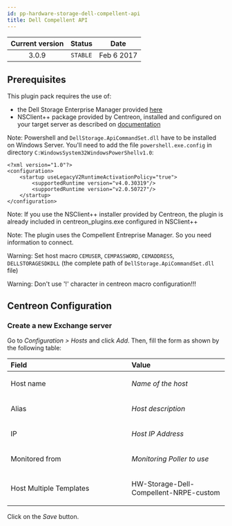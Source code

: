 ```yaml
---
id: pp-hardware-storage-dell-compellent-api
title: Dell Compellent API
---
```


| Current version | Status | Date |
| :-: | :-: | :-: |
| 3.0.9 | `STABLE` | Feb  6 2017 |

## Prerequisites
This plugin pack requires the use of: 
* the Dell Storage Enterprise
Manager provided [here](http://www.dell.com/support/home/us/en/19/Drivers/DriversDetails?driverId=7KXTW)
* NSClient++ package provided by Centreon, installed and configured on
your target server as described on [documentation](http://documentation.centreon.com)

Note: Powershell and `DellStorage.ApiCommandSet.dll` have to be installed on Windows Server. You'll need to add the file
`powershell.exe.config` in directory `C:WindowsSystem32WindowsPowerShellv1.0`:

    <?xml version="1.0"?>
    <configuration>
        <startup useLegacyV2RuntimeActivationPolicy="true">
            <supportedRuntime version="v4.0.30319"/>
            <supportedRuntime version="v2.0.50727"/>
        </startup> 
    </configuration>

Note: If you use the NSClient++ installer provided by Centreon, the plugin is already included in centreon\_plugins.exe configured in NSClient++

Note: The plugin uses the Compellent Entreprise Manager. So you need information to connect.

Warning: Set host macro `CEMUSER`, `CEMPASSWORD`, `CEMADDRESS`, `DELLSTORAGESDKDLL` (the complete path of `DellStorage.ApiCommandSet.dll` file)

Warning: Don't use '!' character in centreon macro configuration!!!

## Centreon Configuration
### Create a new Exchange server
Go to *Configuration &gt; Hosts* and click *Add*. Then, fill the form as
shown by the following table:

<table>
<colgroup>
<col width="55%" />
<col width="44%" />
</colgroup>
<thead>
<tr class="header">
<th align="left">Field</th>
<th align="left">Value</th>
</tr>
</thead>
<tbody>
<tr class="odd">
<td align="left"><p>Host name</p></td>
<td align="left"><p><em>Name of the host</em></p></td>
</tr>
<tr class="even">
<td align="left"><p>Alias</p></td>
<td align="left"><p><em>Host description</em></p></td>
</tr>
<tr class="odd">
<td align="left"><p>IP</p></td>
<td align="left"><p><em>Host IP Address</em></p></td>
</tr>
<tr class="even">
<td align="left"><p>Monitored from</p></td>
<td align="left"><p><em>Monitoring Poller to use</em></p></td>
</tr>
<tr class="odd">
<td align="left"><p>Host Multiple Templates</p></td>
<td align="left"><p>HW-Storage-Dell-Compellent-NRPE-custom</p></td>
</tr>
</tbody>
</table>

Click on the *Save* button.


